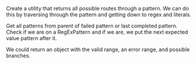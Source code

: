 Create a utility that returns all possible routes through a pattern. We can do this by traversing through the pattern and getting down to regex and literals. 

Get all patterns from parent of failed pattern or last completed pattern. Check if we are on a RegExPattern and if we are, we put the next expected value pattern after it. 

We could return an object with the valid range, an error range, and possible branches.